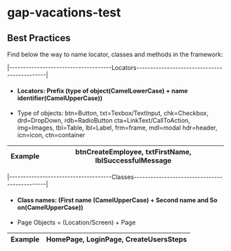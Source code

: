 # gap-vacations-test

Best Practices
----
Find below the way to name locator, classes and methods in the framework:

|-------------------------------------Locators---------------------------------------------|
* #### Locators: Prefix (type of object(CamelLowerCase) + name identifier(CamelUpperCase))
* Type of objects: btn=Button, txt=Texbox/TextInput, chk=Checkbox, drd=DropDown, rdb=RadioButton
cta=LinkText/CallToAction, img=Images, tbl=Table, lbl=Label, frm=frame, mdl=modal
hdr=header, icn=icon, ctn=container

| Example | btnCreateEmployee, txtFirstName, lblSuccessfulMessage |
| ------ | ------ |

|-------------------------------------Classes----------------------------------------------|
* #### Class names: (First name (CamelUpperCase) + Second name and So on(CamelUpperCase))
* Page Objects = (Location/Screen) + Page

| Example | HomePage, LoginPage, CreateUsersSteps|
| ------ | ------ |